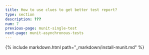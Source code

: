 ```yaml
---
title: How to use clues to get better test report?
type: section
description: ???
num: 7
previous-page: munit-single-test
next-page: munit-asynchronous-tests
---
```


{% include markdown.html path="_markdown/install-munit.md" %}

<!-- 
Tutorial about clues.

See https://scalameta.org/munit/docs/assertions.html#assert
 -->